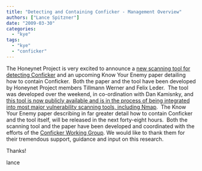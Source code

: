 ```yaml
---
title: "Detecting and Containing Conficker - Management Overview"
authors: ["Lance Spitzner"]
date: "2009-03-30"
categories: 
  - "kye"
tags: 
  - "kye"
  - "conficker"
---
```


The Honeynet Project is very excited to announce a [new scanning tool for detecting Conficker](http://iv.cs.uni-bonn.de/conficker) and an upcoming Know Your Enemy paper detailing how to contain Conficker.  Both the paper and the tool have been developed by Honeynet Project members Tillmann Werner and Felix Leder.  The tool was developed over the weekend, in co-ordination with Dan Kamisnky, and [this tool is now publicly available and is in the process of being integrated into most major vulnerability scanning tools, including Nmap](http://www.doxpara.com/?p=1285).  The Know Your Enemy paper describing in far greater detail how to contain Conficker and the tool itself, will be released in the next forty-eight hours.  Both the scanning tool and the paper have been developed and coordinated with the efforts of the [Conficker Working Group](http://www.confickerworkinggroup.org "CWG"). We would like to thank them for their tremendous support, guidance and input on this research.

Thanks!

lance
